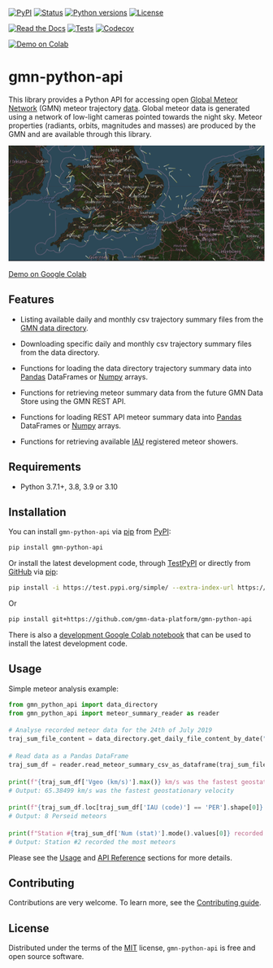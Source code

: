 [![PyPI](https://img.shields.io/pypi/v/gmn-python-api)](https://pypi.org/project/gmn-python-api/)
[![Status](https://img.shields.io/pypi/status/gmn-python-api)](https://pypi.org/project/gmn-python-api/)
[![Python versions](https://img.shields.io/pypi/pyversions/gmn-python-api)](https://pypi.org/project/gmn-python-api/)
[![License](https://img.shields.io/pypi/l/gmn-python-api)](https://pypi.org/project/gmn-python-api/)

[![Read the Docs](https://img.shields.io/readthedocs/gmn-python-api)](https://gmn-python-api.readthedocs.io/en/latest/)
[![Tests](https://github.com/gmn-data-platform/gmn-python-api/workflows/Tests/badge.svg)](https://github.com/gmn-data-platform/gmn-python-api/actions?query=workflow%3ATests+branch%3Amain)
[![Codecov](https://codecov.io/gh/gmn-data-platform/gmn-python-api/branch/main/graph/badge.svg)](https://codecov.io/gh/gmn-data-platform/gmn-python-api)

[![Demo on Colab](https://colab.research.google.com/assets/colab-badge.svg)](https://colab.research.google.com/github/gmn-data-platform/gmn-data-endpoints/blob/dc25444cb98693081443bb31e8f6b2abbed3fde2/gmn_data_analysis_template.ipynb)

# gmn-python-api

This library provides a Python API for accessing open 
[Global Meteor Network](https://globalmeteornetwork.org/) (GMN) meteor trajectory 
[data](https://globalmeteornetwork.org/data/). Global meteor data is generated using a 
network of low-light cameras pointed towards the night sky. Meteor properties (radiants,
orbits, magnitudes and masses) are produced by the GMN and are available through this
library.

![Screenshot of GMN data](docs/screenshot.png)

[Demo on Google Colab](https://colab.research.google.com/github/gmn-data-platform/gmn-data-endpoints/blob/dc25444cb98693081443bb31e8f6b2abbed3fde2/gmn_data_analysis_template.ipynb)

## Features

- Listing available daily and monthly csv trajectory summary files from the 
  [GMN data directory](https://globalmeteornetwork.org/data/traj_summary_data/).

- Downloading specific daily and monthly csv trajectory summary files from the data
  directory.

- Functions for loading the data directory trajectory summary data into 
  [Pandas](https://pandas.pydata.org/) DataFrames or [Numpy](https://numpy.org/) arrays.

- Functions for retrieving meteor summary data from the future GMN Data Store using the
  GMN REST API.

- Functions for loading REST API meteor summary data
  into [Pandas](https://pandas.pydata.org/) DataFrames or [Numpy](https://numpy.org/)
  arrays.

- Functions for retrieving available 
  [IAU](https://www.ta3.sk/IAUC22DB/MDC2007/Roje/roje_lista.php) registered meteor showers.

## Requirements

- Python 3.7.1+, 3.8, 3.9 or 3.10

## Installation

You can install `gmn-python-api` via [pip](https://pip.pypa.io/) from 
[PyPI](https://pypi.org/project/gmn-python-api/):

```sh
pip install gmn-python-api
```

Or install the latest development code, through 
[TestPyPI](https://test.pypi.org/project/gmn-python-api/) or directly from 
[GitHub](https://github.com/gmn-data-platform/gmn-python-api) via 
[pip](https://pip.pypa.io/):

```sh
pip install -i https://test.pypi.org/simple/ --extra-index-url https://pypi.org/simple gmn-python-api==<version>
```

Or

```sh
pip install git+https://github.com/gmn-data-platform/gmn-python-api
```

There is also a 
[development Google Colab notebook](https://colab.research.google.com/github/gmn-data-platform/gmn-data-endpoints/blob/dc25444cb98693081443bb31e8f6b2abbed3fde2/gmn_data_analysis_template.ipynb)
that can be used to install the latest development code.

## Usage

Simple meteor analysis example:

```python
from gmn_python_api import data_directory
from gmn_python_api import meteor_summary_reader as reader

# Analyse recorded meteor data for the 24th of July 2019
traj_sum_file_content = data_directory.get_daily_file_content_by_date("2019-07-24")

# Read data as a Pandas DataFrame
traj_sum_df = reader.read_meteor_summary_csv_as_dataframe(traj_sum_file_content)

print(f"{traj_sum_df['Vgeo (km/s)'].max()} km/s was the fastest geostationary velocity")
# Output: 65.38499 km/s was the fastest geostationary velocity

print(f"{traj_sum_df.loc[traj_sum_df['IAU (code)'] == 'PER'].shape[0]} Perseid meteors")
# Output: 8 Perseid meteors

print(f"Station #{traj_sum_df['Num (stat)'].mode().values[0]} recorded the most meteors")
# Output: Station #2 recorded the most meteors
```

Please see the [Usage](https://gmn-python-api.readthedocs.io/en/latest/usage.html) and 
[API Reference](https://gmn-python-api.readthedocs.io/en/latest/autoapi/gmn_python_api/index.html)
sections for more details.

## Contributing
Contributions are very welcome. To learn more, see the 
[Contributing guide](docs/contributing.md).

## License

Distributed under the terms of the [MIT](https://opensource.org/licenses/MIT) license,
`gmn-python-api` is free and open source software.
